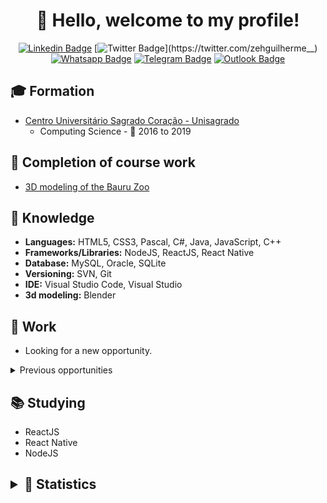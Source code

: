 <h1 align="center">
  👋 Hello, welcome to my profile!
</h1>

<div align="center">

[![Linkedin Badge](https://img.shields.io/badge/-LinkedIn-blue?style=flat-square&logo=Linkedin&logoColor=white&link=http://linkedin.com/in/jos%C3%A9-guilherme-paro-monteiro-tomaine)](http://linkedin.com/in/jos%C3%A9-guilherme-paro-monteiro-tomaine)
[![Twitter Badge](https://img.shields.io/badge/-Twitter-1ca0f1?style=flat-square&labelColor=1ca0f1&logo=twitter&logoColor=white&link=https://twitter.com/zehguilherme__)](https://twitter.com/zehguilherme__)
[![Whatsapp Badge](https://img.shields.io/badge/-Whatsapp-4CA143?style=flat-square&labelColor=4CA143&logo=whatsapp&logoColor=white&link=https://api.whatsapp.com/send?phone=5514981195569)](https://api.whatsapp.com/send?phone=5514981195569)
[![Telegram Badge](https://img.shields.io/badge/-Telegram-1ca0f1?style=flat-square&labelColor=1ca0f1&logo=telegram&logoColor=white&link=https://t.me/zehguilherme)](https://t.me/zehguilherme)
[![Outlook Badge](https://img.shields.io/badge/-Outlook-0000FF?style=flat-square&labelColor=0000FF&logo=gmail&logoColor=white&link=mailto:jgtomaine@hotmail.com)](mailto:jgtomaine@hotmail.com)

</div>

## 🎓 Formation

- [Centro Universitário Sagrado Coração - Unisagrado](https://unisagrado.edu.br/)
  - Computing Science - 📆 2016 to 2019

## 📔 Completion of course work

- [3D modeling of the Bauru Zoo](https://github.com/zehguilherme/tcc-rv-zoo-bauru)

## 🚀 Knowledge

- **Languages:** HTML5, CSS3, Pascal, C#, Java, JavaScript, C++
- **Frameworks/Libraries:** NodeJS, ReactJS, React Native
- **Database:** MySQL, Oracle, SQLite
- **Versioning:** SVN, Git
- **IDE:** Visual Studio Code, Visual Studio
- **3d modeling:** Blender

## 💼 Work

- Looking for a new opportunity.

<details>
  <summary>Previous opportunities</summary>
<br>

- [ABC71 Soluções em Informática S/A](https://www.abc71.com.br/) - 📆 11/05/18 to 12/15/19
- [SpekSciences](https://www.linkedin.com/company/speksciences/) - 📆 04/01/19 to 05/31/19
- [TV Unesp](https://tv.unesp.br/) - 📆 09/10/18 to 10/17/18

</details>

## 📚 Studying

- ReactJS
- React Native
- NodeJS

<h2>
<details>
  <summary>🔢 Statistics</summary>
  <br>

  <div align="center">

  [![José Guilherme Paro Monteiro Tomaine's github stats](https://github-readme-stats-1-steel.vercel.app/api?username=zehguilherme&show_icons=true)](https://github.com/zehguilherme/github-readme-stats)

  </div>

  <div align="center">

  [![Top Langs](https://github-readme-stats-1-steel.vercel.app/api/top-langs/?username=zehguilherme&layout=default)](https://github.com/zehguilherme/github-readme-stats)

  </div>

</details>
</h2>